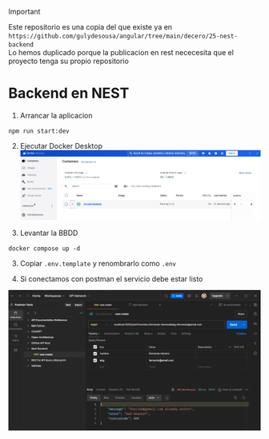 > [!IMPORTANT]  
> Este repositorio es una copia del que existe ya en `https://github.com/gulydesousa/angular/tree/main/decero/25-nest-backend` <br>Lo hemos duplicado porque la publicacion en rest nececesita que el proyecto tenga su propio repositorio

# Backend en NEST

1. Arrancar la aplicacion
```
npm run start:dev
```

2. Ejecutar Docker Desktop
![alt text](image.png)

3. Levantar la BBDD

```
docker compose up -d
```


3. Copiar `.env.template` y renombrarlo como `.env`


4. Si conectamos con postman el servicio debe estar listo

![alt text](image-1.png)